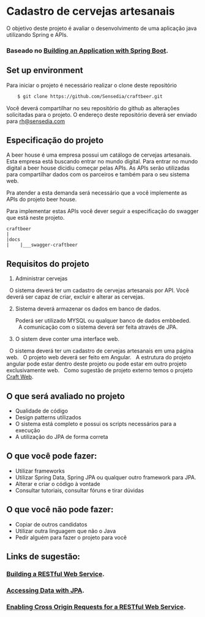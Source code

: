 # Cadastro de cervejas artesanais

O objetivo deste projeto é avaliar o desenvolvimento de uma aplicação java utilizando Spring e APIs.

### Baseado no [Building an Application with Spring Boot](https://spring.io/guides/gs/spring-boot/).


## Set up environment

Para iniciar o projeto é necessário realizar o clone deste repositório

```bash
    $ git clone https://github.com/Sensedia/craftbeer.git
```

Você deverá compartilhar no seu repositório do github as alterações solicitadas para o projeto. 
O endereço deste repositório deverá ser enviado para rh@sensedia.com

## Especificação do projeto

A beer house é uma empresa possui um catálogo de cervejas artesanais. Esta empresa está buscando entrar no mundo digital.
Para entrar no mundo digital a beer house dicidiu começar pelas APIs. As APIs serão utilizadas para compartilhar dados com os parceiros e também para o seu sistema web.

Pra atender a esta demanda será necessário que a você implemente as APIs do projeto beer house.

Para implementar estas APIs você dever seguir a especificação do swagger que está neste projeto.

    craftbeer
    |
    |docs
    |    |___swagger-craftbeer


## Requisitos do projeto

1. Administrar cervejas

   O sistema deverá ter um cadastro de cervejas artesanais por API. Você deverá ser capaz de criar, excluir e alterar as cervejas.
   
   
2. Sistema deverá armazenar os dados em banco de dados. 
 
   Poderá ser utilizado MYSQL ou qualquer banco de dados embbeded.   
   A comunicação com o sistema deverá ser feita através de JPA.
   
   
3. O sistem deve conter uma interface web.
   
   O sistema deverá  ter um cadastro de cervejas artesanais em uma página web.
   O projeto web deverá ser feito em Angular.
   A estrutura do projeto angular pode estar dentro deste projeto ou pode estar em outro projeto exclusivamente web.
   Como sugestão de projeto externo temos o projeto [Craft Web](https://github.com/Sensedia/craftbeerweb).

## O que será avaliado no projeto

- Qualidade de código
- Design patterns utilizados
- O sistema está completo e possui os scripts necessários para a execução
- A utilização do JPA de forma correta

## O que você pode fazer:

- Utilizar frameworks
- Utilizar Spring Data, Spring JPA ou qualquer outro framework para JPA.
- Alterar e criar o código à vontade
- Consultar tutoriais, consultar fóruns e tirar dúvidas

## O que você não pode fazer:

- Copiar de outros candidatos
- Utilizar outra linguagem que não o Java
- Pedir alguém para fazer o projeto para você

## Links de sugestão:

### [Building a RESTful Web Service](https://spring.io/guides/gs/rest-service/).
### [Accessing Data with JPA](https://spring.io/guides/gs/accessing-data-jpa/).
### [Enabling Cross Origin Requests for a RESTful Web Service](https://spring.io/guides/gs/rest-service-cors/).
